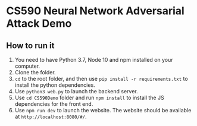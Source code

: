# CS590 Neural Network Adversarial Attack Demo
## How to run it
1. You need to have Python 3.7, Node 10 and npm installed on your computer.
2. Clone the folder.
3. `cd` to the root folder, and then use `pip install -r requirements.txt` to install the python dependencies.
4. Use `python3 web.py` to launch the backend server. 
5. Use `cd CS590Demo` folder and run `npm install` to install the JS dependencies for the front end.
5. Use `npm run dev` to launch the website. The website should be available at `http://localhost:8080/#/`. 
